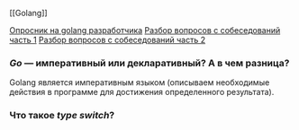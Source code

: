 [[Golang]]

[Опросник на golang разработчика](https://habr.com/ru/companies/oleg-bunin/articles/521582/)
[Разбор вопросов с собеседований часть 1](https://habr.com/ru/articles/654569/#prevhistory)
[Разбор вопросов с собеседований часть 2](https://habr.com/ru/articles/670974/)
### _Go_ — императивный или декларативный? А в чем разница?

Golang является императивным языком (описываем необходимые действия в программе для достижения определенного  результата).

### Что такое _type switch_?



